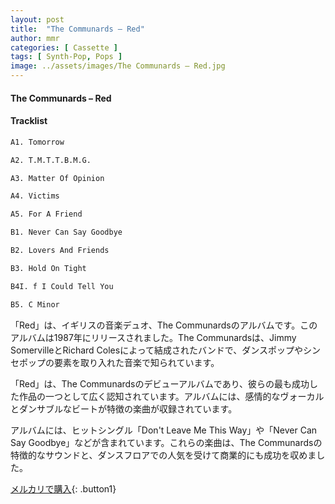```yaml
---
layout: post
title:  "The Communards – Red"
author: mmr
categories: [ Cassette ]
tags: [ Synth-Pop, Pops ]
image: ../assets/images/The Communards – Red.jpg
---
```


#### The Communards – Red

#### Tracklist
```md
A1. Tomorrow

A2. T.M.T.T.B.M.G.

A3. Matter Of Opinion

A4. Victims

A5. For A Friend

B1. Never Can Say Goodbye

B2. Lovers And Friends

B3. Hold On Tight

B4I. f I Could Tell You

B5. C Minor
```

「Red」は、イギリスの音楽デュオ、The Communardsのアルバムです。このアルバムは1987年にリリースされました。The Communardsは、Jimmy SomervilleとRichard Colesによって結成されたバンドで、ダンスポップやシンセポップの要素を取り入れた音楽で知られています。

「Red」は、The Communardsのデビューアルバムであり、彼らの最も成功した作品の一つとして広く認知されています。アルバムには、感情的なヴォーカルとダンサブルなビートが特徴の楽曲が収録されています。

アルバムには、ヒットシングル「Don't Leave Me This Way」や「Never Can Say Goodbye」などが含まれています。これらの楽曲は、The Communardsの特徴的なサウンドと、ダンスフロアでの人気を受けて商業的にも成功を収めました。


[メルカリで購入](https://jp.mercari.com/item/m61578510071){: .button1}

